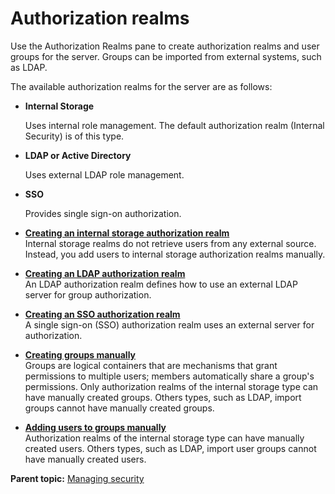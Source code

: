 # Authorization realms

Use the Authorization Realms pane to create authorization realms and user groups for the server. Groups can be imported from external systems, such as LDAP.

The available authorization realms for the server are as follows:

-   **Internal Storage**

    Uses internal role management. The default authorization realm \(Internal Security\) is of this type.

-   **LDAP or Active Directory**

    Uses external LDAP role management.

-   **SSO**

    Provides single sign-on authorization.


-   **[Creating an internal storage authorization realm](../../com.ibm.udeploy.admin.doc/topics/security_config_internal_realm.md)**  
Internal storage realms do not retrieve users from any external source. Instead, you add users to internal storage authorization realms manually.
-   **[Creating an LDAP authorization realm](../../com.ibm.udeploy.admin.doc/topics/security_config_ldap_realm.md)**  
An LDAP authorization realm defines how to use an external LDAP server for group authorization.
-   **[Creating an SSO authorization realm](../../com.ibm.udeploy.admin.doc/topics/security_config_SSO_realm.md)**  
A single sign-on \(SSO\) authorization realm uses an external server for authorization.
-   **[Creating groups manually](../../com.ibm.udeploy.admin.doc/topics/security_groups.md)**  
Groups are logical containers that are mechanisms that grant permissions to multiple users; members automatically share a group's permissions. Only authorization realms of the internal storage type can have manually created groups. Others types, such as LDAP, import groups cannot have manually created groups.
-   **[Adding users to groups manually](../../com.ibm.udeploy.admin.doc/topics/security_groupsAddUsers.md)**  
Authorization realms of the internal storage type can have manually created users. Others types, such as LDAP, import user groups cannot have manually created users.

**Parent topic:** [Managing security](../../com.ibm.udeploy.admin.doc/topics/security_ch.md)

